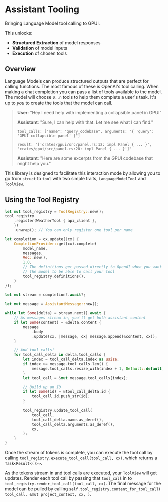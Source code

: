 # Assistant Tooling

Bringing Language Model tool calling to GPUI.

This unlocks:

- **Structured Extraction** of model responses
- **Validation** of model inputs
- **Execution** of chosen tools

## Overview

Language Models can produce structured outputs that are perfect for calling functions. The most famous of these is OpenAI's tool calling. When making a chat completion you can pass a list of tools available to the model. The model will choose `0..n` tools to help them complete a user's task. It's up to _you_ to create the tools that the model can call.

> **User**: "Hey I need help with implementing a collapsible panel in GPUI"
>
> **Assistant**: "Sure, I can help with that. Let me see what I can find."
>
> `tool_calls: ["name": "query_codebase", arguments: "{ 'query': 'GPUI collapsible panel' }"]`
>
> `result: "['crates/gpui/src/panel.rs:12: impl Panel { ... }', 'crates/gpui/src/panel.rs:20: impl Panel { ... }']"`
>
> **Assistant**: "Here are some excerpts from the GPUI codebase that might help you."

This library is designed to facilitate this interaction mode by allowing you to go from `struct` to `tool` with two simple traits, `LanguageModelTool` and `ToolView`.

## Using the Tool Registry

```rust
let mut tool_registry = ToolRegistry::new();
tool_registry
    .register(WeatherTool { api_client },
    })
    .unwrap(); // You can only register one tool per name

let completion = cx.update(|cx| {
    CompletionProvider::get(cx).complete(
        model_name,
        messages,
        Vec::new(),
        1.0,
        // The definitions get passed directly to OpenAI when you want
        // the model to be able to call your tool
        tool_registry.definitions(),
    )
});

let mut stream = completion?.await?;

let mut message = AssistantMessage::new();

while let Some(delta) = stream.next().await {
    // As messages stream in, you'll get both assistant content
    if let Some(content) = &delta.content {
        message
            .body
            .update(cx, |message, cx| message.append(&content, cx));
    }

    // And tool calls!
    for tool_call_delta in delta.tool_calls {
        let index = tool_call_delta.index as usize;
        if index >= message.tool_calls.len() {
            message.tool_calls.resize_with(index + 1, Default::default);
        }
        let tool_call = &mut message.tool_calls[index];

        // Build up an ID
        if let Some(id) = &tool_call_delta.id {
            tool_call.id.push_str(id);
        }

        tool_registry.update_tool_call(
            tool_call,
            tool_call_delta.name.as_deref(),
            tool_call_delta.arguments.as_deref(),
            cx,
        );
    }
}
```

Once the stream of tokens is complete, you can execute the tool call by calling `tool_registry.execute_tool_call(tool_call, cx)`, which returns a `Task<Result<()>>`.

As the tokens stream in and tool calls are executed, your `ToolView` will get updates. Render each tool call by passing that `tool_call` in to `tool_registry.render_tool_call(tool_call, cx)`. The final message for the model can be pulled by calling `self.tool_registry.content_for_tool_call( tool_call, &mut project_context, cx, )`.
